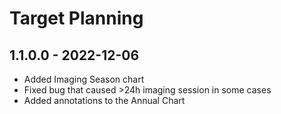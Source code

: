 # Target Planning

## 1.1.0.0 - 2022-12-06
* Added Imaging Season chart
* Fixed bug that caused >24h imaging session in some cases
* Added annotations to the Annual Chart
